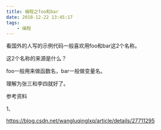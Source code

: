 ```yaml
---
title: 编程之foo和bar
date: 2018-12-22 13:45:17
tags:
	- 编程
---
```






看国外的人写的示例代码一般喜欢用foo和bar这2个名称。

这2个名称的来源是什么？

foo一般用来做函数名，bar一般做变量名。

理解为张三和李四就好了。



参考资料

1、

https://blog.csdn.net/wangluqinglxq/article/details/27711295